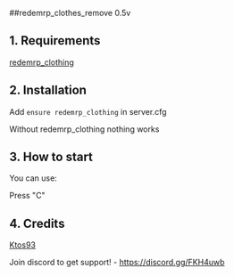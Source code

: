 ##redemrp_clothes_remove 0.5v

## 1. Requirements

[redemrp_clothing](https://github.com/RedEM-RP/redemrp_clothing/)

## 2. Installation

Add ```ensure redemrp_clothing``` in server.cfg

Without redemrp_clothing nothing works

## 3. How to start
You can use:

Press "C"

## 4. Credits

[Ktos93](http://github.com/Ktos93)

Join discord to get support! - https://discord.gg/FKH4uwb

